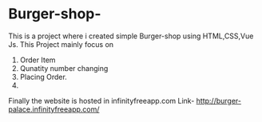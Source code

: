 # Burger-shop-
This is a project where i created simple Burger-shop using HTML,CSS,Vue Js.
This Project mainly focus on  
1. Order Item 
2. Qunatity number changing
3. Placing Order.
4. 
Finally the website is hosted in infinityfreeapp.com
Link-  http://burger-palace.infinityfreeapp.com/
